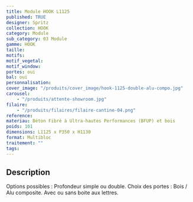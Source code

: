 ```yaml
---
title: Module HOOK L1125
published: TRUE
designer: Spritz
collection: HOOK
category: Module
sub_category: 03 Module
gamme: HOOK
taille:
motifs:
motif_vegetal:
motif_window:
portes: oui
bal: oui
personnalisation:
cover_image: "/produits/cover_image/hook-1125-double-alu-compo.jpg"
carousel:
    - "/produits/attente-showroom.jpg"
filaire:
    - "/produits/filaires/filaire-cantine-04.png"
reference:
materiau: Béton Fibré à Ultra-hautes Performances (BFUP) et bois
poids: 101
dimensions: L1125 x P350 x H1130
format: Multibloc
traitement: ""
tags:
---
```


## Description

Options possibles : Profondeur simple ou double. Choix des portes : Bois / Alu
composite. Avec ou sans boite aux lettres.
